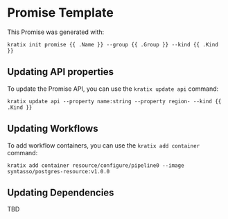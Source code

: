 # Promise Template

This Promise was generated with:

```
kratix init promise {{ .Name }} --group {{ .Group }} --kind {{ .Kind }}
```

## Updating API properties

To update the Promise API, you can use the `kratix update api` command:

```
kratix update api --property name:string --property region- --kind {{ .Kind }}
```

## Updating Workflows

To add workflow containers, you can use the `kratix add container` command:

```
kratix add container resource/configure/pipeline0 --image syntasso/postgres-resource:v1.0.0
```

## Updating Dependencies

TBD